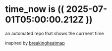# time_now is (( 2025-07-01T05:00:00.212Z ))

an automated repo that shows the currnent time

inspired by [breakingheatmap](https://github.com/breakingheatmap/breakingheatmap)